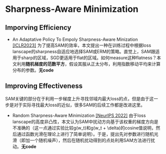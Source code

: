 # Sharpness-Aware Minimization
## Imporving Efficiency
- An Adaptative Policy To Empoly Sharpness-Aware Minization [[ICLR2023]](https://arxiv.org/abs/2304.14647) 为了提高SAM的效率，本文提出一种在训练过程中根据loss lanscape的sharpness自适应地选择SAM或ERM的策略。直觉上，SAM跟适用于sharp的区域，SGD更适用于flat的区域。如何measure这种flatness？本文利用**随机梯度的范数平方**，假设其服从正太分布，利用指数移动平均来计算分布的参数。**无code**

## Improving Effectiveness 
SAM关键的部分在于利用一步梯度上升寻找邻域内最大loss的点，但是由于这一步是对于实际寻找最大loss的近似，很多SAM的后续工作都是改进这里。
- Random Sharpness-Aware Minimization [[NeurIPS 2022]](https://arxiv.org/abs/2304.14647) 由于loss lanscape的高度非凸性，本文认为SAM中扰动方向基于该权重的梯度方向是不准确的（这一点通过实验比较g(w_t)和g(w_t + \delta)的cosine值说明，然后通过函数光滑在理论上进行了简单说明）。于是，提出先对参数进行随机光滑（即加一个随机噪声），然后在随机扰动得到的点处利用SAM方法进行扰动。**无code**
